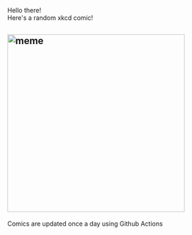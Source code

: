 Hello there! <br>Here's a random xkcd comic!<br>
## <img src="https://imgs.xkcd.com/comics/depth.png" alt="meme" width="400"/><br>
Comics are updated once a day using Github Actions